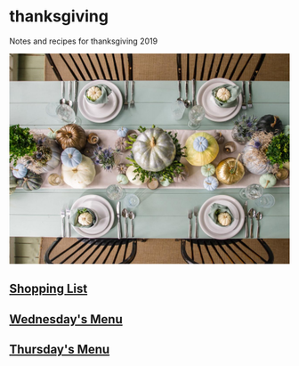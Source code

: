 # thanksgiving
Notes and recipes for thanksgiving 2019

![tablescape inspiration](./tablescape.jpeg)

## [Shopping List](./shoppinglist.md)
## [Wednesday's Menu](./wednesday.md)
## [Thursday's Menu](./thursday.md)